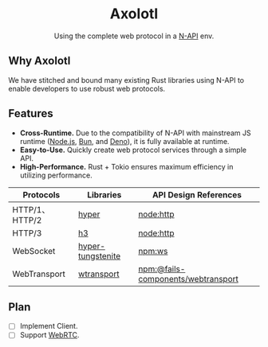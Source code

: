 <h1 align="center">
	Axolotl
</h1>

<p align="center">
	Using the complete web protocol in a <a href="https://nodejs.org/api/n-api.html">N-API</a> env.
</h1>

## Why Axolotl
We have stitched and bound many existing Rust libraries using N-API to enable developers to use robust web protocols.

## Features
+ **Cross-Runtime.** Due to the compatibility of N-API with mainstream JS runtime ([Node.js][Node], [Bun][Bun], and [Deno][Deno]), it is fully available at runtime.
+ **Easy-to-Use.** Quickly create web protocol services through a simple API.
+ **High-Performance.** Rust + Tokio ensures maximum efficiency in utilizing performance.

| Protocols	| Libraries	| API Design References	|
| ---		| ---		| ---					|
| HTTP/1、HTTP/2 | [hyper][Hyper] | [node:http][Node:HTTP] |
| HTTP/3 | [h3][H3] | [node:http][Node:HTTP] |
| WebSocket | [hyper-tungstenite][Hyper-WS] | [npm:ws][Npm:WS] |
| WebTransport | [wtransport][WTransport] | [npm:@fails-components/webtransport][Npm:WebTransport] |

## Plan
+ [ ] Implement Client.
+ [ ] Support [WebRTC](https://github.com/webrtc-rs/webrtc).

[Node]: https://github.com/nodejs/node
[Bun]: https://github.com/oven-sh/bun
[Deno]: https://github.com/denoland/deno

[Hyper]: https://github.com/hyperium/hyper
[Hyper-WS]: https://github.com/de-vri-es/hyper-tungstenite-rs
[H3]: https://github.com/hyperium/h3
[WTransport]: https://github.com/BiagioFesta/wtransport

[Node:HTTP]: https://nodejs.org/api/http.html#httpcreateserveroptions-requestlistener
[Npm:WS]: https://github.com/websockets/ws
[Npm:WebTransport]: https://github.com/fails-components/webtransport